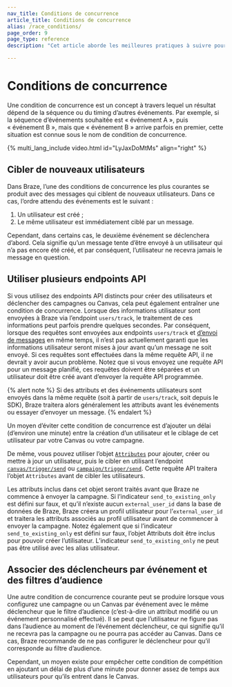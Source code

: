 ```yaml
---
nav_title: Conditions de concurrence
article_title: Conditions de concurrence
alias: /race_conditions/
page_order: 9
page_type: reference
description: "Cet article aborde les meilleures pratiques à suivre pour éviter les conditions de concurrence qui affectent vos campagnes de communication."

---
```


# Conditions de concurrence

Une condition de concurrence est un concept à travers lequel un résultat dépend de la séquence ou du timing d’autres événements. Par exemple, si la séquence d’événements souhaitée est « événement A », puis « événement B », mais que « événement B » arrive parfois en premier, cette situation est connue sous le nom de condition de concurrence.

{% multi_lang_include video.html id="LyJaxDoMtMs" align="right" %}

## Cibler de nouveaux utilisateurs

Dans Braze, l’une des conditions de concurrence les plus courantes se produit avec des messages qui ciblent de nouveaux utilisateurs. Dans ce cas, l’ordre attendu des événements est le suivant : 

1. Un utilisateur est créé ; 
2. Le même utilisateur est immédiatement ciblé par un message. 

Cependant, dans certains cas, le deuxième événement se déclenchera d’abord. Cela signifie qu’un message tente d’être envoyé à un utilisateur qui n’a pas encore été créé, et par conséquent, l’utilisateur ne recevra jamais le message en question.

## Utiliser plusieurs endpoints API

Si vous utilisez des endpoints API distincts pour créer des utilisateurs et déclencher des campagnes ou Canvas, cela peut également entraîner une condition de concurrence. Lorsque des informations utilisateur sont envoyées à Braze via l’endpoint `users/track`, le traitement de ces informations peut parfois prendre quelques secondes. Par conséquent, lorsque des requêtes sont envoyées aux endpoints `users/track` et [ d’envoi de messages][4] en même temps, il n’est pas actuellement garanti que les informations utilisateur seront mises à jour avant qu’un message ne soit envoyé. Si ces requêtes sont effectuées dans la même requête API, il ne devrait y avoir aucun problème. Notez que si vous envoyez une requête API pour un message planifié, ces requêtes doivent être séparées et un utilisateur doit être créé avant d’envoyer la requête API programmée.

{% alert note %}
Si des attributs et des événements utilisateurs sont envoyés dans la même requête (soit à partir de `users/track`, soit depuis le SDK), Braze traitera alors généralement les attributs avant les événements ou essayer d’envoyer un message.
{% endalert %}

Un moyen d’éviter cette condition de concurrence est d’ajouter un délai (d’environ une minute) entre la création d’un utilisateur et le ciblage de cet utilisateur par votre Canvas ou votre campagne. 

De même, vous pouvez utiliser l’objet [`Attributes`][1] pour ajouter, créer ou mettre à jour un utilisateur, puis le cibler en utilisant l’endpoint [`canvas/trigger/send`][2] ou [`campaign/trigger/send`][3]. Cette requête API traitera l’objet `Attributes` avant de cibler les utilisateurs.

Les attributs inclus dans cet objet seront traités avant que Braze ne commence à envoyer la campagne. Si l’indicateur `send_to_existing_only` est défini sur faux, et qu’il n’existe aucun `external_user_id` dans la base de données de Braze, Braze créera un profil utilisateur pour l’`external_user_id` et traitera les attributs associés au profil utilisateur avant de commencer à envoyer la campagne. Notez également que si l’indicateur `send_to_existing_only` est défini sur faux, l’objet Attributs doit être inclus pour pouvoir créer l’utilisateur. L’indicateur `send_to_existing_only` ne peut pas être utilisé avec les alias utilisateur.

## Associer des déclencheurs par événement et des filtres d’audience

Une autre condition de concurrence courante peut se produire lorsque vous configurez une campagne ou un Canvas par événement avec le même déclencheur que le filtre d’audience (c’est-à-dire un attribut modifié ou un événement personnalisé effectué). Il se peut que l’utilisateur ne figure pas dans l’audience au moment de l’événement déclencheur, ce qui signifie qu’il ne recevra pas la campagne ou ne pourra pas accéder au Canvas. Dans ce cas, Braze recommande de ne pas configurer le déclencheur pour qu’il corresponde au filtre d’audience. 

Cependant, un moyen existe pour empêcher cette condition de compétition en ajoutant un délai de plus d’une minute pour donner assez de temps aux utilisateurs pour qu’ils entrent dans le Canvas.


[1]: {{site.baseurl}}/api/objects_filters/user_attributes_object/
[2]: {{site.baseurl}}/api/endpoints/messaging/send_messages/post_send_triggered_canvases/
[3]: {{site.baseurl}}/api/endpoints/messaging/send_messages/post_send_triggered_campaigns/
[4]: {{site.baseurl}}/api/endpoints/messaging/send_messages/post_send_messages/
